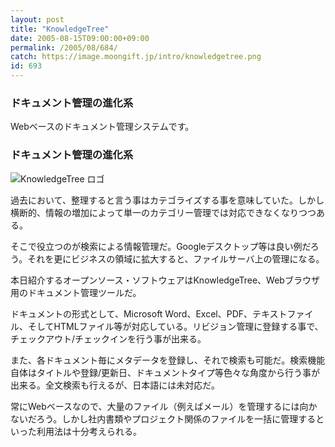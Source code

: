```yaml
---
layout: post
title: "KnowledgeTree"
date: 2005-08-15T09:00:00+09:00
permalink: /2005/08/684/
catch: https://image.moongift.jp/intro/knowledgetree.png
id: 693
---
```

### ドキュメント管理の進化系
  
Webベースのドキュメント管理システムです。  
<!--more-->  

### ドキュメント管理の進化系
  

![KnowledgeTree ロゴ](https://image.moongift.jp/intro/knowledgetree.png "KnowledgeTree ロゴ")

  

過去において、整理すると言う事はカテゴライズする事を意味していた。しかし横断的、情報の増加によって単一のカテゴリー管理では対応できなくなりつつある。

  

そこで役立つのが検索による情報管理だ。Googleデスクトップ等は良い例だろう。それを更にビジネスの領域に拡大すると、ファイルサーバ上の管理になる。

  

本日紹介するオープンソース・ソフトウェアはKnowledgeTree、Webブラウザ用のドキュメント管理ツールだ。

  

ドキュメントの形式として、Microsoft Word、Excel、PDF、テキストファイル、そしてHTMLファイル等が対応している。リビジョン管理に登録する事で、チェックアウト/チェックインを行う事が出来る。

  

また、各ドキュメント毎にメタデータを登録し、それで検索も可能だ。検索機能自体はタイトルや登録/更新日、ドキュメントタイプ等色々な角度から行う事が出来る。全文検索も行えるが、日本語には未対応だ。

  

常にWebベースなので、大量のファイル（例えばメール）を管理するには向かないだろう。しかし社内書類やプロジェクト関係のファイルを一括に管理するといった利用法は十分考えられる。

